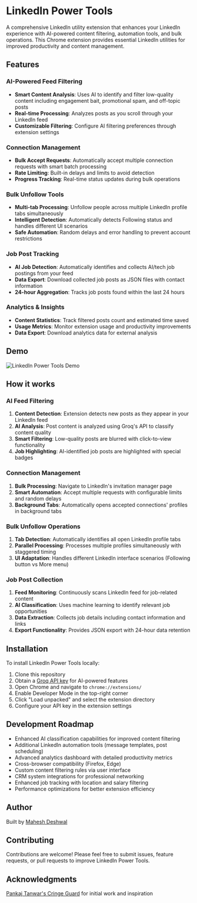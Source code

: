 # LinkedIn Power Tools

A comprehensive LinkedIn utility extension that enhances your LinkedIn experience with AI-powered content filtering, automation tools, and bulk operations. This Chrome extension provides essential LinkedIn utilities for improved productivity and content management.

## Features

### AI-Powered Feed Filtering
- **Smart Content Analysis**: Uses AI to identify and filter low-quality content including engagement bait, promotional spam, and off-topic posts
- **Real-time Processing**: Analyzes posts as you scroll through your LinkedIn feed
- **Customizable Filtering**: Configure AI filtering preferences through extension settings

### Connection Management
- **Bulk Accept Requests**: Automatically accept multiple connection requests with smart batch processing
- **Rate Limiting**: Built-in delays and limits to avoid detection
- **Progress Tracking**: Real-time status updates during bulk operations

### Bulk Unfollow Tools
- **Multi-tab Processing**: Unfollow people across multiple LinkedIn profile tabs simultaneously
- **Intelligent Detection**: Automatically detects Following status and handles different UI scenarios
- **Safe Automation**: Random delays and error handling to prevent account restrictions

### Job Post Tracking
- **AI Job Detection**: Automatically identifies and collects AI/tech job postings from your feed
- **Data Export**: Download collected job posts as JSON files with contact information
- **24-hour Aggregation**: Tracks job posts found within the last 24 hours

### Analytics & Insights
- **Content Statistics**: Track filtered posts count and estimated time saved
- **Usage Metrics**: Monitor extension usage and productivity improvements
- **Data Export**: Download analytics data for external analysis

## Demo

![LinkedIn Power Tools Demo](./images/demo-cringe-guard.gif)

## How it works

### AI Feed Filtering
1. **Content Detection**: Extension detects new posts as they appear in your LinkedIn feed
2. **AI Analysis**: Post content is analyzed using Groq's API to classify content quality
3. **Smart Filtering**: Low-quality posts are blurred with click-to-view functionality
4. **Job Highlighting**: AI-identified job posts are highlighted with special badges

### Connection Management
1. **Bulk Processing**: Navigate to LinkedIn's invitation manager page
2. **Smart Automation**: Accept multiple requests with configurable limits and random delays
3. **Background Tabs**: Automatically opens accepted connections' profiles in background tabs

### Bulk Unfollow Operations
1. **Tab Detection**: Automatically identifies all open LinkedIn profile tabs
2. **Parallel Processing**: Processes multiple profiles simultaneously with staggered timing
3. **UI Adaptation**: Handles different LinkedIn interface scenarios (Following button vs More menu)

### Job Post Collection
1. **Feed Monitoring**: Continuously scans LinkedIn feed for job-related content
2. **AI Classification**: Uses machine learning to identify relevant job opportunities
3. **Data Extraction**: Collects job details including contact information and links
4. **Export Functionality**: Provides JSON export with 24-hour data retention

## Installation

To install LinkedIn Power Tools locally:

1. Clone this repository
2. Obtain a [Groq API key](https://groq.com) for AI-powered features
3. Open Chrome and navigate to `chrome://extensions/`
4. Enable Developer Mode in the top-right corner
5. Click "Load unpacked" and select the extension directory
6. Configure your API key in the extension settings

## Development Roadmap
- Enhanced AI classification capabilities for improved content filtering
- Additional LinkedIn automation tools (message templates, post scheduling)
- Advanced analytics dashboard with detailed productivity metrics
- Cross-browser compatibility (Firefox, Edge)
- Custom content filtering rules via user interface
- CRM system integrations for professional networking
- Enhanced job tracking with location and salary filtering
- Performance optimizations for better extension efficiency

## Author

Built by [Mahesh Deshwal](https://github.com/deshwalmahesh)

## Contributing

Contributions are welcome! Please feel free to submit issues, feature requests, or pull requests to improve LinkedIn Power Tools.

## Acknowledgments

[Pankaj Tanwar's Cringe Guard](https://github.com/Pankajtanwarbanna/cringe-guard) for initial work and inspiration
